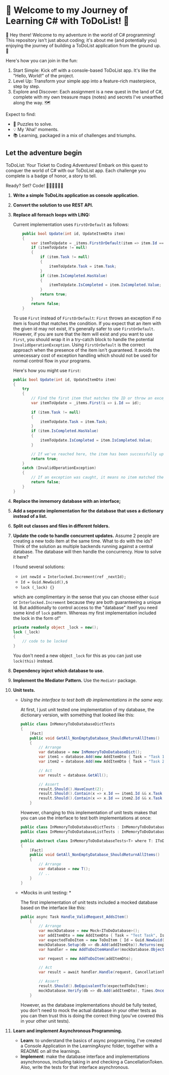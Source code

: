 # 🌟 Welcome to my Journey of Learning C# with ToDoList! 🌟

🎉 Hey there! Welcome to my adventure in the world of C# programming! This repository isn't just about coding; it's about me (and potentially you) enjoying the journey of building a ToDoList application from the ground up. 🚀

Here's how you can join in the fun:

1. Start Simple: Kick off with a console-based ToDoList app. It's like the "Hello, World!" of the project.
1. Level Up: Transform your simple app into a feature-rich masterpiece, step by step.
1. Explore and Discover: Each assignment is a new quest in the land of C#, complete with my own treasure maps (notes) and secrets I've unearthed along the way. 🗺️

Expect to find:

- 🤔 Puzzles to solve.
- 💡 My 'Aha!' moments.
- 📚 Learning, packaged in a mix of challenges and triumphs.

## Let the adventure begin

ToDoList: Your Ticket to Coding Adventures! Embark on this quest to conquer the world of C# with our ToDoList app. Each challenge you complete is a badge of honor, a story to tell. 

Ready? Set? Code! 🌈👨‍💻👩‍💻🌈

1.  **Write a simple ToDoLits application as console application.**
1.  **Convert the solution to use REST API.**
1.  **Replace all foreach loops with LINQ:**

    Current implementation uses `FirstOrDefault` as follows:
    ```csharp
        public bool Update(int id, UpdateItemDto item)
        {
            var itemToUpdate = _items.FirstOrDefault(item => item.Id == id);
            if (itemToUpdate != null)
            {
                if (item.Task != null)
                {
                    itemToUpdate.Task = item.Task;
                }
                if (item.IsCompleted.HasValue)
                {
                    itemToUpdate.IsCompleted = item.IsCompleted.Value;
                }
                return true;
            }
            return false;
        }
    ```
    To use `First` instead of `FirstOrDefault`: `First` throws an exception if no item is found that matches the condition. If you expect that an item with the given id may not exist, it's generally safer to use `FirstOrDefault`. However, if you are sure that the item will exist and you want to use `First`, you should wrap it in a try-catch block to handle the potential `InvalidOperationException`. Using `FirstOrDefault` is the correct approach when the presence of the item isn't guaranteed. It avoids the unnecessary cost of exception handling which should not be used for normal control flow in your programs.

    Here's how you might use  `First`:
    ```csharp
    public bool Update(int id, UpdateItemDto item)
    {
        try
        {
            // Find the first item that matches the ID or throw an exception if none found.
            var itemToUpdate = _items.First(i => i.Id == id);
            
            if (item.Task != null)
            {
                itemToUpdate.Task = item.Task;
            }
            if (item.IsCompleted.HasValue)
            {
                itemToUpdate.IsCompleted = item.IsCompleted.Value;
            }

            // If we've reached here, the item has been successfully updated.
            return true;
        }
        catch (InvalidOperationException)
        {
            // If an exception was caught, it means no item matched the ID.
            return false;
        }
    }
    ```
1.  **Replace the inmemory database with an interface;**
1.  **Add a seperate implementation for the database that uses a dictionary instead of a list.**
1.  **Split out classes and files in different folders.**
1.  **Update the code to handle concurrent updates.** Assume 2 people are creating a new todo item at the same time. What to do with the ids? Think of the solution as 
    multiple backends running against a central database. The database will then handle the concurrency. How to solve it here? 

    I found several solutions: 
    - `int newId = Interlocked.Increment(ref _nextId);`
    - `Id = Guid.NewGuid(),`s
    - `lock (_lock) {}`
    
    which are complimentary in the sense that you can choose either `Guid` or `Interlocked.Increment` because they are both guaranteeing a unique Id. But additionally to control access to the "database" itself you need some kind of `lock` pattern.
    Whereas my first implementation included the lock in the form of"
    ```csharp
    private readonly object _lock = new();
    lock (_lock)
    {
        // code to be locked
    }
    ``` 
    You don't need a new object `_lock` for this as you can just use `lock(this)` instead.
1.  **Dependency inject which database to use.**
1.  **Implement the Mediater Pattern.** Use the `Mediatr` package.
1.  **Unit tests.**
    
    - *Using the interface to test both db implementations in the same way.*

        At first, I just unit tested one implementation of my database, the dictionary version, with something that looked like this:
        ```csharp
        public class InMemoryToDoDatabaseDictTests
        {
            [Fact]
            public void GetAll_NonEmptyDatabase_ShouldReturnAllItems()
            {
                // Arrange
                var database = new InMemoryToDoDatabaseDict();
                var item1 = database.Add(new AddItemDto { Task = "Task 1", IsCompleted = false });
                var item2 = database.Add(new AddItemDto { Task = "Task 2", IsCompleted = true });

                // Act
                var result = database.GetAll();

                // Assert
                result.Should().HaveCount(2);
                result.Should().Contain(x => x.Id == item1.Id && x.Task == "Task 1" && x.IsCompleted == false);
                result.Should().Contain(x => x.Id == item2.Id && x.Task == "Task 2" && x.IsCompleted == true);
            }
        ```
        However, changing to this implementation of unit tests makes that you can use the interface to test both implementations at once:
        ```csharp
        public class InMemoryToDoDatabaseDictTests : InMemoryToDoDatabaseTests<InMemoryToDoDatabaseDict> { }
        public class InMemoryToDoDatabaseListTests : InMemoryToDoDatabaseTests<InMemoryToDoDatabaseList> { }

        public abstract class InMemoryToDoDatabaseTests<T> where T: IToDoDatabase, new()
        {
            [Fact]
            public void GetAll_NonEmptyDatabase_ShouldReturnAllItems()
            {
                // Arrange
                var database = new T();
                // ..
            }
        }
        ```

    - *Mocks in unit testing: *
        
        The first implementation of unit tests included a mocked database based on the interface like this:
        ```csharp
        public async Task Handle_ValidRequest_AddsItem()
            {
                // Arrange
                var mockDatabase = new Mock<IToDoDatabase>();
                var addItemDto = new AddItemDto { Task = "Test Task", IsCompleted = false };
                var expectedToDoItem = new ToDoItem { Id = Guid.NewGuid(), Task = "Test Task", IsCompleted = false };
                mockDatabase.Setup(db => db.Add(addItemDto)).Returns(expectedToDoItem);
                var handler = new AddToDoItemHandler(mockDatabase.Object);

                var request = new AddToDoItem(addItemDto);

                // Act
                var result = await handler.Handle(request, CancellationToken.None);

                // Assert
                result.Should().BeEquivalentTo(expectedToDoItem);
                mockDatabase.Verify(db => db.Add(addItemDto), Times.Once);
            }
        ```
        However, as the database implementations should be fully tested, you don't need to mock the actual database in your other tests as you can then trust this is doing the correct thing (you've covered this in your other unit tests).
1.  **Learn and implement Asynchronous Programming.** 
    - **Learn**: to understand the basics of async programming, I've created a Console Application in the LearningAsync folder, together with a README on all the learnings. 
    - **Implement**: make the database interface and implementations asynchronous, including taking in and checking a CancellationToken. Also, write the tests for that interface asynchronous.